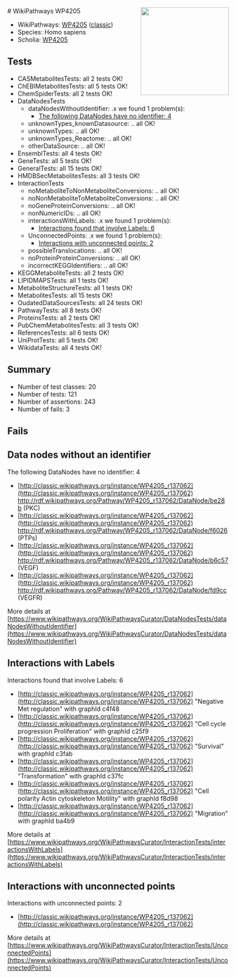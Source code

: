<img style="float: right; width: 200px" src="https://upload.wikimedia.org/wikipedia/commons/thumb/8/83/Wplogo_with_text_500.png/640px-Wplogo_with_text_500.png" />
# WikiPathways WP4205

* WikiPathways: [WP4205](https://wikipathways.org/pathways/WP4205) ([classic](https://classic.wikipathways.org/instance/WP4205))
* Species: Homo sapiens
* Scholia: [WP4205](https://scholia.toolforge.org/wikipathways/WP4205)
## Tests
* CASMetabolitesTests: all 2 tests OK!
* ChEBIMetabolitesTests: all 5 tests OK!
* ChemSpiderTests: all 2 tests OK!
* DataNodesTests
    * dataNodesWithoutIdentifier: .x we found 1 problem(s):
        * [The following DataNodes have no identifier: 4](#d2d32fa3)
    * unknownTypes_knownDatasource: .. all OK!
    * unknownTypes: .. all OK!
    * unknownTypes_Reactome: .. all OK!
    * otherDataSource: .. all OK!
* EnsemblTests: all 4 tests OK!
* GeneTests: all 5 tests OK!
* GeneralTests: all 15 tests OK!
* HMDBSecMetabolitesTests: all 3 tests OK!
* InteractionTests
    * noMetaboliteToNonMetaboliteConversions: .. all OK!
    * noNonMetaboliteToMetaboliteConversions: .. all OK!
    * noGeneProteinConversions: .. all OK!
    * nonNumericIDs: .. all OK!
    * interactionsWithLabels: .x we found 1 problem(s):
        * [Interactions found that involve Labels: 6](#630d267d)
    * UnconnectedPoints: .x we found 1 problem(s):
        * [Interactions with unconnected points: 2](#35a61ada)
    * possibleTranslocations: .. all OK!
    * noProteinProteinConversions: .. all OK!
    * incorrectKEGGIdentifiers: .. all OK!
* KEGGMetaboliteTests: all 2 tests OK!
* LIPIDMAPSTests: all 1 tests OK!
* MetaboliteStructureTests: all 1 tests OK!
* MetabolitesTests: all 15 tests OK!
* OudatedDataSourcesTests: all 24 tests OK!
* PathwayTests: all 8 tests OK!
* ProteinsTests: all 2 tests OK!
* PubChemMetabolitesTests: all 3 tests OK!
* ReferencesTests: all 6 tests OK!
* UniProtTests: all 5 tests OK!
* WikidataTests: all 4 tests OK!


## Summary

* Number of test classes: 20
* Number of tests: 121
* Number of assertions: 243
* Number of fails: 3

## Fails

<a name="d2d32fa3" />

## Data nodes without an identifier

The following DataNodes have no identifier: 4

* [http://classic.wikipathways.org/instance/WP4205_r137062](http://classic.wikipathways.org/instance/WP4205_r137062) http://rdf.wikipathways.org/Pathway/WP4205_r137062/DataNode/be28b (PKC)
* [http://classic.wikipathways.org/instance/WP4205_r137062](http://classic.wikipathways.org/instance/WP4205_r137062) http://rdf.wikipathways.org/Pathway/WP4205_r137062/DataNode/f6026 (PTPs)
* [http://classic.wikipathways.org/instance/WP4205_r137062](http://classic.wikipathways.org/instance/WP4205_r137062) http://rdf.wikipathways.org/Pathway/WP4205_r137062/DataNode/b6c57 (VEGF)
* [http://classic.wikipathways.org/instance/WP4205_r137062](http://classic.wikipathways.org/instance/WP4205_r137062) http://rdf.wikipathways.org/Pathway/WP4205_r137062/DataNode/fd9cc (VEGFR)


More details at [https://www.wikipathways.org/WikiPathwaysCurator/DataNodesTests/dataNodesWithoutIdentifier](https://www.wikipathways.org/WikiPathwaysCurator/DataNodesTests/dataNodesWithoutIdentifier)

<a name="630d267d" />

## Interactions with Labels

Interactions found that involve Labels: 6

* [http://classic.wikipathways.org/instance/WP4205_r137062](http://classic.wikipathways.org/instance/WP4205_r137062) "Negative Met
regulation" with graphId c4f48
* [http://classic.wikipathways.org/instance/WP4205_r137062](http://classic.wikipathways.org/instance/WP4205_r137062) "Cell cycle progression
Proliferation" with graphId c25f9
* [http://classic.wikipathways.org/instance/WP4205_r137062](http://classic.wikipathways.org/instance/WP4205_r137062) "Survival" with graphId c3fab
* [http://classic.wikipathways.org/instance/WP4205_r137062](http://classic.wikipathways.org/instance/WP4205_r137062) "Transformation" with graphId c37fc
* [http://classic.wikipathways.org/instance/WP4205_r137062](http://classic.wikipathways.org/instance/WP4205_r137062) "Cell polarity
Actin cytoskeleton
Motility" with graphId f8d98
* [http://classic.wikipathways.org/instance/WP4205_r137062](http://classic.wikipathways.org/instance/WP4205_r137062) "Migration" with graphId ba4b9


More details at [https://www.wikipathways.org/WikiPathwaysCurator/InteractionTests/interactionsWithLabels](https://www.wikipathways.org/WikiPathwaysCurator/InteractionTests/interactionsWithLabels)

<a name="35a61ada" />

## Interactions with unconnected points

Interactions with unconnected points: 2

* [http://classic.wikipathways.org/instance/WP4205_r137062](http://classic.wikipathways.org/instance/WP4205_r137062)


More details at [https://www.wikipathways.org/WikiPathwaysCurator/InteractionTests/UnconnectedPoints](https://www.wikipathways.org/WikiPathwaysCurator/InteractionTests/UnconnectedPoints)

